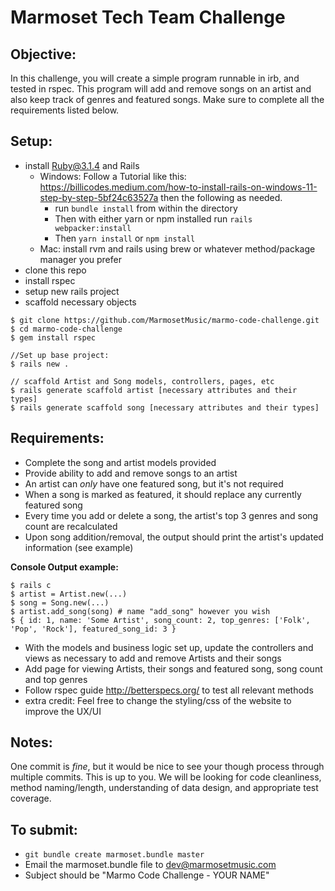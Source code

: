 # Marmoset Tech Team Challenge

## Objective:

In this challenge, you will create a simple program runnable in irb, and tested in rspec. This program will add and remove songs on an artist and also keep track of genres and featured songs. Make sure to complete all the requirements listed below.

## Setup:

* install Ruby@3.1.4 and Rails
    * Windows: Follow a Tutorial like this: https://billicodes.medium.com/how-to-install-rails-on-windows-11-step-by-step-5bf24c63527a then the following as needed.
        * run `bundle install` from within the directory
        * Then with either yarn or npm installed run `rails webpacker:install`
        * Then `yarn install` or `npm install`
    * Mac: install rvm and rails using brew or whatever method/package manager you prefer
* clone this repo
* install rspec
* setup new rails project
* scaffold necessary objects

```
$ git clone https://github.com/MarmosetMusic/marmo-code-challenge.git
$ cd marmo-code-challenge
$ gem install rspec

//Set up base project:
$ rails new .

// scaffold Artist and Song models, controllers, pages, etc
$ rails generate scaffold artist [necessary attributes and their types] 
$ rails generate scaffold song [necessary attributes and their types] 
```

## Requirements:

* Complete the song and artist models provided
* Provide ability to add and remove songs to an artist
* An artist can *only* have one featured song, but it's not required
* When a song is marked as featured, it should replace any currently featured song
* Every time you add or delete a song, the artist's top 3 genres and song count are recalculated
* Upon song addition/removal, the output should print the artist's updated information (see example)

**Console Output example:**

```
$ rails c
$ artist = Artist.new(...)
$ song = Song.new(...)
$ artist.add_song(song) # name "add_song" however you wish
$ { id: 1, name: 'Some Artist', song_count: 2, top_genres: ['Folk', 'Pop', 'Rock'], featured_song_id: 3 }
```

* With the models and business logic set up, update the controllers and views as necessary to add and remove Artists and their songs
* Add page for viewing Artists, their songs and featured song, song count and top genres
* Follow rspec guide http://betterspecs.org/ to test all relevant methods
* extra credit: Feel free to change the styling/css of the website to improve the UX/UI

## Notes:

One commit is _fine_, but it would be nice to see your though process through multiple commits. This is up to you.
We will be looking for code cleanliness, method naming/length, understanding of data design, and appropriate test coverage.

## To submit:

* `git bundle create marmoset.bundle master`
* Email the marmoset.bundle file to dev@marmosetmusic.com
* Subject should be "Marmo Code Challenge - YOUR NAME"
